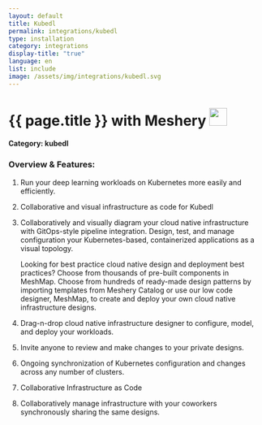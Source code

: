 ```yaml
---
layout: default
title: Kubedl
permalink: integrations/kubedl
type: installation
category: integrations
display-title: "true"
language: en
list: include
image: /assets/img/integrations/kubedl.svg
---
```


<h1>{{ page.title }} with Meshery <img src="{{ page.image }}" style="width: 35px; height: 35px;" /></h1>


#### Category: kubedl

### Overview & Features:
1. Run your deep learning workloads on Kubernetes more easily and efficiently.

2. Collaborative and visual infrastructure as code for Kubedl

4. 
    Collaboratively and visually diagram your cloud native infrastructure with GitOps-style pipeline integration. Design, test, and manage configuration your Kubernetes-based, containerized applications as a visual topology.



    Looking for best practice cloud native design and deployment best practices? Choose from thousands of pre-built components in MeshMap. Choose from hundreds of ready-made design patterns by importing templates from Meshery Catalog or use our low code designer, MeshMap, to create and deploy your own cloud native infrastructure designs.



5. Drag-n-drop cloud native infrastructure designer to configure, model, and deploy your workloads.

6. Invite anyone to review and make changes to your private designs.

7. Ongoing synchronization of Kubernetes configuration and changes across any number of clusters.

8. Collaborative Infrastructure as Code

9. Collaboratively manage infrastructure with your coworkers synchronously sharing the same designs.

